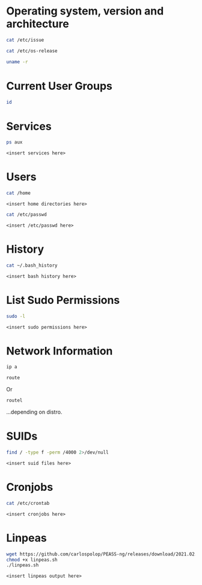 # Operating system, version and architecture
```bash
cat /etc/issue
```
```bash
cat /etc/os-release
```
```bash
uname -r
```
# Current User Groups
```bash
id
```
# Services
```bash
ps aux
```
```
<insert services here>
```
# Users
```bash
cat /home
```
```
<insert home directories here>
```
```bash
cat /etc/passwd
```
```
<insert /etc/passwd here>
```
# History
```bash
cat ~/.bash_history
```
```
<insert bash history here>
```
# List Sudo Permissions
```bash
sudo -l
```
```
<insert sudo permissions here>
```
# Network Information
```bash
ip a
```
```bash
route
```
Or
```bash
routel
```
...depending on distro.
# SUIDs
```bash
find / -type f -perm /4000 2>/dev/null
```
```
<insert suid files here>
```

# Cronjobs
```bash
cat /etc/crontab
```
```
<insert cronjobs here>
```

# Linpeas
```bash
wget https://github.com/carlospolop/PEASS-ng/releases/download/2021.02.20/linpeas.sh
chmod +x linpeas.sh
./linpeas.sh
```
```
<insert linpeas output here>
```
